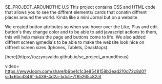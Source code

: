 SE_PROJECT_AROUNDTHE U.S
This project contains CSS and HTML code that allows you to see the diffrent elements/ cards that conatin diffrent places around the world. Kinda like a mini Jornal but on a website.

We created button attributes so when you hover over the Like, Plus and edit button's they change color and to be able to add javascript actions to them, this will help makes the page and buttons come to life. We also added diffrent screen @media's to be able to make the website look nice on diffrent screen sizes (Iphones, Tablets, Deasktops).

<!-- Around the U.S -->
<!-- Check out the live demo -->[here](https://ozzyosvaldo.github.io/se_project_aroundtheus)

video=
https://www.loom.com/share/b9be1c1c3e8548158b3ead210d72c8d0?sid=6bcd346f-b436-4d2a-bdc5-7f85265c82a1
